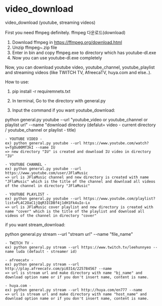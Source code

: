 # video_download
video_download (youtube, streaming videos)


First you need ffmpeg definitely.
ffmpeg 다운로드(download)
1. Download ffmpeg in https://ffmpeg.org/download.html
2. Unzip ffmpeg~.zip file
3. Enter in bin and copy ffmpeg.exe to directory which has youtube-dl.exe
4. Now you can use youtube-dl.exe completely

Now, you can download youtube video, youtube_channel, youtube_playlist and streaming videos (like TWITCH TV, AfreecaTV, huya.com and else..).


How to use:

1. pip install -r requiremnets.txt

2. In terminal, Go to the directory with general.py

3. Input the command
  if you want youtube_download:
   
  python general.py youtube --url "youtube_video or youtube_channel or playlist url" --name "download directory 
                                                                                              (defalut= video - current directory / youtube_channel or playlist - title)
                                                                                              
    - YOUTUBE VIDEO -
    ex) python general.py youtube --url https://www.youtube.com/watch?v=TgOu00Mf3kI --name IU
    => new directory "IU" is created and download IU video in directory "IU"

    - YOUTUBE CHANNEL -
    ex) python general.py youtube --url https://www.youtube.com/user/JFlaMusic
    => url is JFlaMusic channel and new directory is created with name "JFlaMusic" which is the title of the channel and download all videos of the channel in directory "JFlaMusic"

    - YOUTUBE PLAYLIST -
    ex) python general.py youtube --url https://www.youtube.com/playlist?list=PL4C2OaC1jQqR3ICDBf4j1dH1Fk4uIo-Lx
    => url is JFlaMusic cover playlist and new directory is created with name "cover" which is the title of the playlist and download all videos of the channel in directory "cover"
  
  
  if you want stream_download:
  
   python general.py stream --url "stream url" --name "file_name"

    - TWITCH TV -
    ex) python general.py stream --url https://www.twitch.tv/leehunnyeo --name luda (default - streamer id)
    
    - afreecatv -
    ex) python general.py stream --url http://play.afreecatv.com/pi0314/225784567 --name 
    => url is stream url and make directory with name "bj_name" and download option name or if you don't insert name, content is name.
    
    - huya.com -
    ex) python general.py stream --url http://huya.com/en777 --name 
    => url is stream url and make directory with name "host_name" and download option name or if you don't insert name, content is name.
